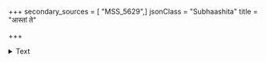 +++
secondary_sources = [ "MSS_5629",]
jsonClass = "Subhaashita"
title = "आस्तां ते"

+++

<details><summary>Text</summary>

आस्तां ते गुणिनस्तावद् भूषिताशेषभूतलाः।  
येषां गुणरुचिर्भूयः सांप्रतं तेऽपि दुर्लभाः॥
</details>

